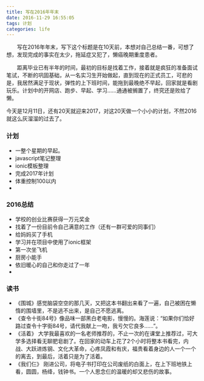 ```yaml
---
title: 写在2016年年末
date: 2016-11-29 16:55:05
tags: 计划 
categories: life
---
```


　　写在2016年年末，写下这个标题是在10天前，本想对自己总结一番，可想了想，发现完成的事实在太少，拖延症又犯了，懒癌晚期重度患者。

　　距离毕业已有半年的时间，最初的目标是找着工作，接着就是疯狂的准备面试笔试，不断的巩固基础，从一名实习生开始做起，直到现在的正式员工，可悲的是，我居然满足于现状，弹性的上下班时间，能拖到最晚绝不早起，回家就是看剧玩乐。计划中的开网店、跑步、早起、学习……通通被搁置了，终究还是败给了懒。

<!--more-->

今天是12月11日，还有20天就迎来2017，对这20天做一个小小的计划，不然2016就这么灰溜溜的过去了。

### 计划

* 一整个星期的早起。
* javascript笔记整理
* ionic模板整理
* 完成2017年计划
* 体重控制100以内
* 
### 2016总结

* 学校的创业比赛获得一万元奖金
* 找着了一份目前令自己满意的工作（还有一群可爱的同事们）
* 给妈妈买了手机
* 学习并在项目中使用了ionic框架
* 第一次坐飞机
* 厨房小能手
* 依旧暖心的自己和你走过了一年
* 
### 读书

* 《围城》感觉脑袋空空的那几天，又把这本书翻出来看了一遍，自己被困在懒惰的围墙里，不是逃不出来，是自己不愿逃离。
* 《查令十街84号》像品味一部黑白老电影，慢慢的。海莲说：“如果你们恰好路过查令十字街84号，请代我献上一吻，我亏欠它良多……”。
* 《活着》 大学我最喜欢的一名老师推荐的，不止一次的在课堂上推荐过，可大学多选择看无聊肥皂剧了。在回家的动车上花了2个小时将整本书看完，内战、大跃进炼钢、文化大革命，心疼凤霞和有庆，福贵看着身边的人一个一个的离去，到最后，活着只是为了活着。
* 《我们仨》 刚进公司，将电子书打印在公司废纸的白面上，在上下班地铁上看，圆圆，杨绛，钱钟书。一个人思念仨的温暖的却又悲伤的故事。

